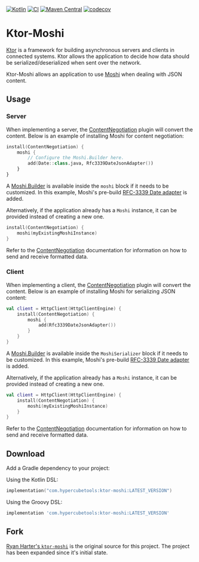[![Kotlin](https://img.shields.io/badge/kotlin-1.7.22-blue.svg)](http://kotlinlang.org)
[![CI](https://github.com/plannigan/ktor-moshi/actions/workflows/main.yaml/badge.svg?branch=main)](https://github.com/plannigan/ktor-moshi/actions/workflows/main.yaml)
[![Maven Central](https://img.shields.io/maven-central/v/com.hypercubetools/ktor-moshi-server)][maven]
[![codecov](https://codecov.io/gh/plannigan/ktor-moshi/branch/main/graph/badge.svg)](https://codecov.io/gh/plannigan/ktor-moshi)

# Ktor-Moshi

[Ktor][ktor] is a framework for building asynchronous servers and clients in connected systems. Ktor allows the
application to decide how data should be serialized/deserialized when sent over the network.

Ktor-Moshi allows an application to use [Moshi][moshi] when dealing with JSON content.

## Usage

### Server

When implementing a server, the [ContentNegotiation][server_content_negotiation] plugin will convert the content. Below
is an example of installing Moshi for content negotiation:

```kotlin
install(ContentNegotiation) {
    moshi {
        // Configure the Moshi.Builder here.
        add(Date::class.java, Rfc3339DateJsonAdapter())
    }
}
```

A [Moshi.Builder][moshi_builder] is available inside the `moshi` block if it needs to be customized. In this example,
Moshi's pre-build [RFC-3339 Date adapter][date_adapter] is added.

Alternatively, if the application already has a `Moshi` instance, it can be provided instead of creating a new one.

```kotlin
install(ContentNegotiation) {
    moshi(myExistingMoshiInstance)
}
```

Refer to the [ContentNegotiation][server_content_negotiation] documentation for information on how to send and receive
formatted data.

### Client

When implementing a client, the [ContentNegotiation][client_content_negotiation] plugin will convert the content. Below
is an example of installing Moshi for serializing JSON content:

```kotlin
val client = HttpClient(HttpClientEngine) {
    install(ContentNegotiation) {
        moshi {
            add(Rfc3339DateJsonAdapter())
        }
    }
}
```

A [Moshi.Builder][moshi_builder] is available inside the `MoshiSerializer` block if it needs to be customized. In this
example, Moshi's pre-build [RFC-3339 Date adapter][date_adapter] is added.

Alternatively, if the application already has a `Moshi` instance, it can be provided instead of creating a new one.

```kotlin
val client = HttpClient(HttpClientEngine) {
    install(ContentNegotiation) {
        moshi(myExistingMoshiInstance)
    }
}
```

Refer to the [ContentNegotiation][client_content_negotiation] documentation for information on how to send and receive
formatted data.

## Download

Add a Gradle dependency to your project:

Using the Kotlin DSL:

```kotlin
implementation("com.hypercubetools:ktor-moshi:LATEST_VERSION")
```

Using the Groovy DSL:

```groovy
implementation 'com.hypercubetools:ktor-moshi:LATEST_VERSION'
```

## Fork

[Ryan Harter's `ktor-moshi`][old_repo] is the original source for this project. The project has been expanded since it's
initial state.

[maven]: https://mvnrepository.com/artifact/com.hypercubetools/ktor-moshi-server
[ktor]: https://ktor.io/
[moshi]: https://github.com/square/moshi/
[server_content_negotiation]: https://ktor.io/docs/serialization.html
[client_content_negotiation]: https://ktor.io/docs/serialization-client.html
[moshi_builder]: https://square.github.io/moshi/1.x/moshi/com/squareup/moshi/Moshi.Builder.html
[date_adapter]: https://github.com/square/moshi/tree/master/adapters#adapters
[old_repo]: https://github.com/rharter/ktor-moshi
